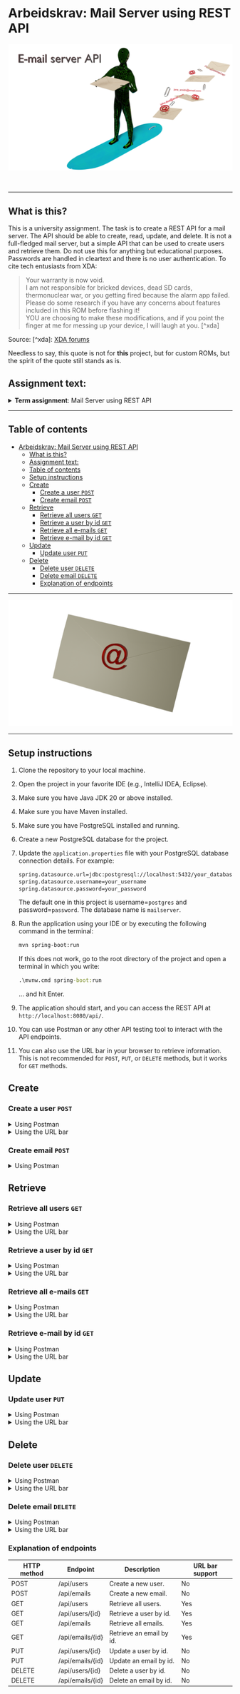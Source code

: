 # Arbeidskrav: Mail Server using REST API

![Bilde](src/main/resources/static/resources/Epostsending11.png)

![]()

---

## What is this?
This is a university assignment. The task is to create a REST API for a mail server. The API should be able to create, read, update, and delete. It is not a full-fledged mail server, but a simple API that can be used to create users and retrieve them. Do not use this for anything but educational purposes. Passwords are handled in cleartext and there is no user authentication. To cite tech entusiasts from XDA:
> Your warranty is now void.   
> I am not responsible for bricked devices, dead SD cards, thermonuclear war, or you getting fired because the alarm app failed.   
> Please do some research if you have any concerns about features included in this ROM before flashing it!  
> YOU are choosing to make these modifications, and if you point the finger at me for messing up your device, I will laugh at you. [^xda]

Source: [^xda]: [XDA forums](https://xdaforums.com/t/funny-warnings.1896297/)

Needless to say, this quote is not for __this__ project, but for custom ROMs, but the spirit of the quote still stands as is.

## Assignment text:
<details>
  <summary>
    <b>Term assignment</b>: Mail Server using REST API</h5>
  </summary>
<h4>Spring Boot Mail Server REST API with PostgreSQL</h4>
<h5>Objectives:</h5>
<ol>
  <li>Learn how to set up a Spring Boot application with Maven</li>
<li>Implement RESTful web services with Spring</li>
<li>Use Spring Data JPA to integrate with a PostgreSQL database</li>
<li>Practice designing and implementing database entities and relationships</li>
</ol>

<h5>Requirements:</h5>
<ul>
  <li><strong>Java JDK 20 or above</strong></li>
<li><strong>Maven</strong> (for project management and build)</li>
<li><strong>Spring Boot</strong>(latest stable version)</li>
<li><strong>Spring data JPA</strong></li>
<li><strong>PostgreSQL</strong>(database)</li>
<li><strong>Lombok</strong>(optional, to reduce boilerplate code)</li>
</ul>

<h5>Assignment tasks:</h5>
<ol>
<li><strong>Project setup</strong></li>
  <ul>
    <li>Create a new Spring Boot project using Spring Initializr (https://start.spring.io/). Choose Maven as the build tool and include dependencies for Spring Web, Spring Data JPA, and PostgreSQL driver.</li>
  </ul>
<li><strong>Database configuration</strong></li>
  <ul>
    <li>Install PostgreSQL and create a new database for your application.</li>
<li>Configure your application to connect to the PostgreSQL database by updating <code>application.properties</code> with the correct database URL, username, and password.</li>
  </ul>
<li><strong>Model Definition</strong></li>
  <ul>
    <li>Define (at least) two main entities: <code>User</code> and <code>Email</code>. Consider adding more entities if you want.</li>
<li>Implement the necessary relationships between entities (e.g., one-to-many, many-to-many).</li>
<ul>
  <li>The <code>User</code> entity should include fields like <code>id</code> (primary key), <code>username</code>, <code>email</code>, <code>password</code>.</li>
<li>The <code>Email</code> entity should have fields such as <code>id</code> (primary key), <code>fromEmail</code>, <code>toEmail</code>, <code>subject</code>, <code>body</code>, <code>timestamp</code>.</li>
</ul>
<li>Use JPA annotations to map these entities to your PostgreSQL database tables.</li>
  </ul>
<li><strong>Repository Layer</strong></li>
    <ul>
        <li>Create JPA repositories for each entity to facilitate CRUD operations.</li>
    </ul>
<li><strong>Service Layer</strong></li>
    <ul>
        <li>Implement service classes to encapsulate the business logic for user and email management.</li>
    </ul>
<li><strong>Controller Layer</strong></li>
<ul>
  <li>Develop REST controllers to expose HTTP endpoints for managing users and emails.</li>
<li>Endpoints could include user creation, deletion, update, fetching user details, sending emails, listing received/sent emails, and email deletion.</li>
</ul>
<li><strong>Documentation</strong></li>
<ul>
<li>Document your REST API endpoints using tools like Swagger or Spring Rest Docs</li>
</ul>
</ol>

<h5>Submission Guidelines:</h5>
<ul>
<li>Ensure your code is well-structured, properly commented, and follows Java coding best practices.</li>
<li>Include a <code>README.md</code> file with setup instructions, including how to configure and start the PostgreSQL database, build and run your Spring Boot application, and any other relevant information.</li>
<li>Submit your project as a zip file or provide a link to a Git repository containing your Maven project.</li>
</ul>

<h5>Evaluation Criteria:</h5>
<ul>
<li>Correctness: Application functions according to the requirements.</li>
<li>Database Integration: Effective use of Spring Data JPA with PostgreSQL</li>
<li>Documentation: Clarity and completeness of documentation for using the API and setting up the project</li>
</ul>

<blockquote>Source: <a href="https://usn.instructure.com/courses/33298/assignments/114253?module_item_id=621513">Canvas: OBJ2100 Objektorientert programmering 2 25V Hønefoss </a></blockquote>
</details>

---

## Table of contents
<!-- TOC -->
* [Arbeidskrav: Mail Server using REST API](#arbeidskrav-mail-server-using-rest-api)
  * [What is this?](#what-is-this)
  * [Assignment text:](#assignment-text)
  * [Table of contents](#table-of-contents)
  * [Setup instructions](#setup-instructions)
  * [Create](#create-)
    * [Create a user `POST`](#create-a-user-post)
    * [Create email `POST`](#create-email-post)
  * [Retrieve](#retrieve)
    * [Retrieve all users `GET`](#retrieve-all-users-get)
    * [Retrieve a user by id `GET`](#retrieve-a-user-by-id-get)
    * [Retrieve all e-mails `GET`](#retrieve-all-e-mails-get)
    * [Retrieve e-mail by id `GET`](#retrieve-e-mail-by-id-get)
  * [Update](#update)
    * [Update user `PUT`](#update-user-put)
  * [Delete](#delete)
    * [Delete user `DELETE`](#delete-user-delete)
    * [Delete email `DELETE`](#delete-email-delete)
    * [Explanation of endpoints](#explanation-of-endpoints)
<!-- TOC -->

---

![Bilde](src/main/resources/static/resources/Mail.png)

---

## Setup instructions
1. Clone the repository to your local machine.
2. Open the project in your favorite IDE (e.g., IntelliJ IDEA, Eclipse).
3. Make sure you have Java JDK 20 or above installed.
4. Make sure you have Maven installed.
5. Make sure you have PostgreSQL installed and running.
6. Create a new PostgreSQL database for the project.
7. Update the `application.properties` file with your PostgreSQL database connection details. For example:
   ```properties
   spring.datasource.url=jdbc:postgresql://localhost:5432/your_database_name
   spring.datasource.username=your_username
   spring.datasource.password=your_password
   ```
   The default one in this project is username=`postgres` and password=`password`. The database name is `mailserver`.
8. Run the application using your IDE or by executing the following command in the terminal:
   ```bash
   mvn spring-boot:run
   ```
   If this does not work, go to the root directory of the project and open a terminal in which you write:

    ```cmd
    .\mvnw.cmd spring-boot:run
    ```
   ... and hit Enter.

9. The application should start, and you can access the REST API at `http://localhost:8080/api/`.
10. You can use Postman or any other API testing tool to interact with the API endpoints.
11. You can also use the URL bar in your browser to retrieve information. This is not recommended for `POST`, `PUT`, or `DELETE` methods, but it works for `GET` methods.


## Create 
### Create a user `POST`

<details>
<summary>
Using Postman
</summary>

1. Open Postman and create a new HTTPS workspace if you don't already have one
2. We want to create a user so choose the <code>POST</code> label under the REST API basics: CRUD, test & variable dropdown menu.
3. Enter the URL http://localhost:8080/api/users in the address bar
4. In the body field, make sure raw JSON is selected.
5.
   ```json
   {
     "username": "john_doe",
     "email": "john_doe@email.com",
     "password": "password"
   }
   ```

6. Press the <code>Send</code> button.
   If you see the number <code>200</code> in a toast everything went as expected. If you see something else, something went wrong.

</details>

<details>
<summary>
Using the URL bar
</summary>

☝️🤓 This is unsupported and not recommended. You can only __retrieve__ (`GET`) information from the URL bar.

</details>

### Create email `POST`
<details>
<summary>Using Postman</summary>

1. Make sure you've chosen POST in your Postman workspace.
2. In the raw JSON, enter fields "fromEmail", "toEmail", "subject", and "body". Leave id and timestamp empty. For example:
    ```json
    {
        "fromEmail":"johndoe@email.com",
        "toEmail":"janesmith@email.com",
        "subject":"HOA Terms and conditions",
        "body":"Blablabla legal mumbojumbo see attachment"
    }
    ```
3. Hit Send.

   >You can only add one e-mail at a time. You can not add several e-mails at once. This is not supported.

</details>

## Retrieve

### Retrieve all users `GET`
<details>
  <summary>
  Using Postman
  </summary>

1. Make sure you have chosen GET in your Postman workspace.
2. Enter the URL http://localhost:8080/api/users in the address bar
3. Press the <code>Send</code> button.

</details>

<details>
  <summary>
  Using the URL bar
  </summary>

1. Open your browser and enter the URL http://localhost:8080/api/users in the address bar
2. Press enter.

</details>

### Retrieve a user by id `GET`

<details>
  <summary>
    Using Postman
  </summary>

1. Make sure you have chosen GET in your Postman workspace.
2. Enter the URL http://localhost:8080/api/users/{id} in the address bar
3. Replace {id} with the id of the user you want to retrieve.
4. Press the <code>Send</code> button.

</details>

<details>
  <summary>
    Using the URL bar
  </summary>

1. Open your browser and enter the URL http://localhost:8080/api/users/{id} in the address bar
2. Replace {id} with the id of the user you want to retrieve.
3. Press enter.

</details>

### Retrieve all e-mails `GET`
<details>
  <summary>
    Using Postman
  </summary>

1. Make sure you have chosen GET in your Postman workspace.
2. Enter the URL http://localhost:8080/api/emails in the address bar
3. Press the <code>Send</code> button.

</details>

<details>
  <summary>
    Using the URL bar
  </summary>

1. Open your browser and enter the URL http://localhost:8080/api/emails in the address bar
2. Press enter.
</details>

### Retrieve e-mail by id `GET`

<details>
<summary>Using Postman</summary>

1. Make sure you have chosen GET in your Postman workspace.
2. Enter the URL http://localhost:8080/api/emails/{id} in the address bar
3. Replace {id} with the id of the e-mail you want to retrieve.
4. Press the <code>Send</code> button.

</details>

<details>
<summary>Using the URL bar</summary>

1. Open your browser and enter the URL http://localhost:8080/api/emails/{id} in the address bar
2. Replace {id} with the id of the e-mail you want to retrieve.
3. Press enter.

</details>

## Update
### Update user `PUT`

<details>
<summary>
Using Postman
</summary>

1. Make sure you have chosen PUT in your Postman workspace.
2. Enter the URL http://localhost:8080/api/users/{id} in the address bar
3. Replace {id} with the id of the user you want to update.
4. In the body field, make sure raw JSON is selected.
5. Change the JSON fields to the new values you want to update. Leave the ID field.
6. Click Send.
</details>

<details>
<summary>
Using the URL bar
</summary>

You can only retrieve information from the URL bar, you can not `POST`, `PUT` or `DELETE`. Even on YouTube, this is the case. Let's try to change the title of someone's video. First we need the video ID. The arguments for YouTube are `watch`. Watch what? `v` for video. So `youtube.com/watch?v={videoID}` lets us watch that video. This equals the `GET` method. First we need to get the video-ID of the video we want to change the title of. Get the [video ID here](https://www.youtube.com/watch?v=dQw4w9WgXcQ). Then change the `watch` keyword to `edit` and hit enter.

</details>

## Delete

### Delete user `DELETE`
<details>
<summary>
Using Postman
</summary>

1. Copy the entry of the person you want to delete by using the GET method.
2. Make sure you have chosen the `DELETE` method.
3. Paste the information into the `Body` field. Like this:
    
   ```json
    {
      "id": 1,
      "username": "johndoe0",
      "email": "john_doe@email.com",
      "password": "password"
    }
    ```
   
    Note: You can not delete several entries at once. You can only delete one entry at a time.  
   

4. Hit Send.
</details>

<details>
<summary>
Using the URL bar
</summary>
Nope. Absolutely not. This is not allowed nor recommended.
</details>

### Delete email `DELETE`

<details>
<summary>
Using Postman
</summary>

1. Copy the entry of the email you want to delete by using the GET method.
2. Make sure you have chosen the `DELETE` method.
3. Paste the information into the `Body` field. Like this:

    ```json
    {
        "id": 3,
        "fromEmail": "johndoe@email.com",
        "toEmail": "janesmith@email.com",
        "subject": "RE:RE:HOA Terms and conditions",
        "body": "There is no need to send it anew, you already have it. The e-mail client uses the paperclip as a symbol of attachment. Please click the attachment, in which is the paperclip, in order to download the HOA terms and conditions.",
        "timestamp": "2025-04-09T15:50:10.814065",
        "sentAt": null,
        "receivedAt": null
    }
    ```
4. Hit Send.

> You can also copy the `localhost:8080/api/emails/{id}` and click Send after replacing the {id} with the id of the email you want to delete. This will delete the email with the id you specified. You can not delete several entries at once. You can only delete one entry at a time.

</details>

<details>
<summary>
Using the URL bar
</summary>
You can't.
</details>

### Explanation of endpoints

| HTTP method | Endpoint         | Description              | URL bar support |
|-------------|------------------|--------------------------|-----------------|
| POST        | /api/users       | Create a new user.       | No              |
| POST        | /api/emails      | Create a new email.      | No              |
| GET         | /api/users       | Retrieve all users.      | Yes             |
| GET         | /api/users/{id}  | Retrieve a user by id.   | Yes             |
| GET         | /api/emails      | Retrieve all emails.     | Yes             |
| GET         | /api/emails/{id} | Retrieve an email by id. | Yes             |
| PUT         | /api/users/{id}  | Update a user by id.     | No              |
| PUT         | /api/emails/{id} | Update an email by id.   | No              |
| DELETE      | /api/users/{id}  | Delete a user by id.     | No              |
| DELETE      | /api/emails/{id} | Delete an email by id.   | No              |


